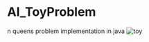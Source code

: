 # AI_ToyProblem
n queens problem implementation in java
![toy](https://user-images.githubusercontent.com/54573155/120273370-0b156300-c2cc-11eb-9180-455a7c1649a1.PNG)
